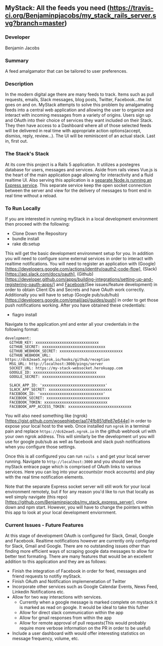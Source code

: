 ## MyStack: All the feeds you need (https://travis-ci.org/Benjaminpjacobs/my_stack_rails_server.svg?branch=master) 

### Developer 
Benjamin Jacobs

### Summary 
A feed amalgamator that can be tailored to user preferences.

### Description 

In the modern digital age there are many feeds to track. Items such as pull requests, emails, Slack messages, blog posts, Twitter, Facebook…the list goes on and on. MyStack attempts to solve this problem by amalgamating feeds into a central web application and allowing the user to organize and interact with incoming messages from a variety of origins. Users sign up and OAuth into their choice of services they want included on their Stack. They then have access to a Dashboard where all of those selected feeds will be delivered in real time with appropriate action options(accept, dismiss, reply, review…). The UI will be reminiscent of an actual stack. Last in, first out. 

### The Stack's Stack

At its core this project is a Rails 5 application. It utilizes a postegres database for users, messages and services. Aside from rails views Vue.js is the heart of the main application page allowing for interactivity and a fluid realtime UI. Also serving this application is a [separate Node.js running an Express service](https://github.com/Benjaminpjacobs/my_stack_express_server). This separate service keep the open socket connection between the server and view for the delivery of messages to front end in real time without a reload. 

### To Run Locally

If you are interested in running myStack in a local development environment then proceed with the following:

* Clone Down the Repository
* bundle install
* rake db:setup

This will get the basic development environment setup for you. In addition you will need to configure some external services in order to interact with realtime notifications. You will need to register an application with (Google)[https://developers.google.com/actions/identity/oauth2-code-flow], (Slack)[https://api.slack.com/docs/oauth], (Github)[https://developer.github.com/apps/building-integrations/setting-up-and-registering-oauth-apps/] and [Facebook](https://developers.facebook.com/docs/facebook-login/web/)(See issues/feature development) in order to obtain Client IDs and Secrets and have OAuth work correctly. Additionally you will have to setup (Google pub/sub/hub)[https://developers.google.com/gmail/api/guides/push] in order to get those push notifications working. After you have obtained these credentials:

* fiagro install

Navigate to the application.yml and enter all your credentials in the following format:

```
development:
  GITHUB_KEY: xxxxxxxxxxxxxxxxxxxxxxxxxxxxx
  GITHUB_SECRET: xxxxxxxxxxxxxxxxxxxxxxxxxxxxx
  GITHUB_WEBHOOK_SECRET: xxxxxxxxxxxxxxxxxxxxxxxxxxxxx
  GITHUB_WEBHOOK_URL:  https://dc62eae5.ngrok.io/hooks/github/reception
  MSG_URL: http://localhost:3000/pings/server
  SOCKET_URL: https://my-stack-websocket.herokuapp.com
  GOOGLE_ID: xxxxxxxxxxxxxxxxxxxxxxxxxxxxx
  GOOGLE_SECRET: xxxxxxxxxxxxxxxxxxxxxxxxxxxxx
  
  SLACK_APP_ID: 'xxxxxxxxxxxxxxxxxxxxxxxxxxxxx'
  SLACK_APP_SECRET: xxxxxxxxxxxxxxxxxxxxxxxxxxxxx
  FACEBOOK_ID: 'xxxxxxxxxxxxxxxxxxxxxxxxxxxxx'
  FACEBOOK_SECRET: xxxxxxxxxxxxxxxxxxxxxxxxxxxxx
  FACEBOOK_TOKEN: xxxxxxxxxxxxxxxxxxxxxxxxxxxxx
  FACEBOOK_APP_ACCESS_TOKEN: xxxxxxxxxxxxxxxxxxxxxxxxxxxxx
  ```
You will also need something like (ngrok)[https://gist.github.com/wosephjeber/aa174fb851dfe87e644e] in order to expose your local host to the web. Once installed run `ngrok` in a terminal pain and replace `https://dc62eae5.ngrok.io` in the github webhook url with your own ngrok address. This will similarly be the development url you will use for google pub/sub as well as facebook and slack push notifications when you configure those settings.

Once this is all configured you can run `rails s` and get your local server running. Navigate to `http://localhost:3000` and you should see the myStack entrace page which is comprised of OAuth links to various services. Here you can log into your accounts(or mock accounts) and play with the real time notification elements. 

Note that the separate Express socket server will still work for your local environment remotely, but if for any reason you'd like to run that locally as well simply navigate (this repo)[https://github.com/Benjaminpjacobs/my_stack_express_server], clone down and npm start. However, you will have to change the pointers within this app to look at your local development enviornment.

### Current Issues - Future Features

At this stage of development OAuth is configured for Slack, Gmail, Google and Facebook. Realtime notifications however are currently only configured for Slack, Gmail and Google. There are no outstanding issues other than finding more efficient ways of scraping google data messages to allow for better text formating. There are many features that would be an excellent addition to this application and they are as follows:

* Finish the integration of Facebook in order for feed, messages and friend requests to notifiy myStack.
* Finish OAuth and Notification implemenetation of Twitter
* Incorporate other services such as Google Calendar Events, News Feed, Linkedin Notifications etc.
* Allow for two way interactions with services. 
  * Currently when a google message is marked complete on mystack it is marked as read on google. It would be ideal to take     this futher
  * Allow for direct slack communication within the app
  * Allow for gmail responses from within the app
  * Allow for remote approval of pull requests(This would probably require more verbose information on the PR in order to be    useful)
* Include a user dashboard with would offer interesting statistics on message frequency, volume, etc.



